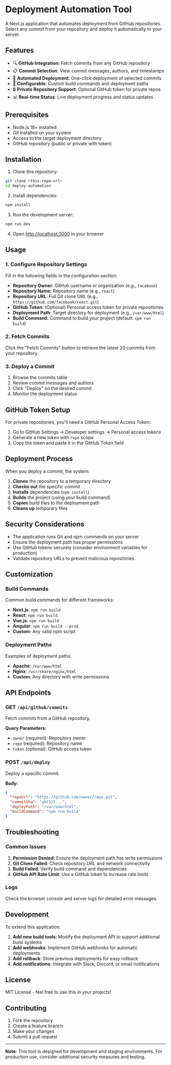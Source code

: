 # Deployment Automation Tool

A Next.js application that automates deployment from GitHub repositories. Select any commit from your repository and deploy it automatically to your server.

## Features

- 🔍 **GitHub Integration**: Fetch commits from any GitHub repository
- 📋 **Commit Selection**: View commit messages, authors, and timestamps
- 🚀 **Automated Deployment**: One-click deployment of selected commits
- 🔧 **Configurable**: Custom build commands and deployment paths
- 🔒 **Private Repository Support**: Optional GitHub token for private repos
- 📊 **Real-time Status**: Live deployment progress and status updates

## Prerequisites

- Node.js 18+ installed
- Git installed on your system
- Access to the target deployment directory
- GitHub repository (public or private with token)

## Installation

1. Clone this repository:
```bash
git clone <this-repo-url>
cd deploy-automation
```

2. Install dependencies:
```bash
npm install
```

3. Run the development server:
```bash
npm run dev
```

4. Open [http://localhost:3000](http://localhost:3000) in your browser

## Usage

### 1. Configure Repository Settings

Fill in the following fields in the configuration section:

- **Repository Owner**: GitHub username or organization (e.g., `facebook`)
- **Repository Name**: Repository name (e.g., `react`)
- **Repository URL**: Full Git clone URL (e.g., `https://github.com/facebook/react.git`)
- **GitHub Token**: (Optional) Personal access token for private repositories
- **Deployment Path**: Target directory for deployment (e.g., `/var/www/html`)
- **Build Command**: Command to build your project (default: `npm run build`)

### 2. Fetch Commits

Click the "Fetch Commits" button to retrieve the latest 20 commits from your repository.

### 3. Deploy a Commit

1. Browse the commits table
2. Review commit messages and authors
3. Click "Deploy" on the desired commit
4. Monitor the deployment status

## GitHub Token Setup

For private repositories, you'll need a GitHub Personal Access Token:

1. Go to GitHub Settings → Developer settings → Personal access tokens
2. Generate a new token with `repo` scope
3. Copy the token and paste it in the GitHub Token field

## Deployment Process

When you deploy a commit, the system:

1. **Clones** the repository to a temporary directory
2. **Checks out** the specific commit
3. **Installs** dependencies (`npm install`)
4. **Builds** the project (using your build command)
5. **Copies** build files to the deployment path
6. **Cleans up** temporary files

## Security Considerations

- The application runs Git and npm commands on your server
- Ensure the deployment path has proper permissions
- Use GitHub tokens securely (consider environment variables for production)
- Validate repository URLs to prevent malicious repositories

## Customization

### Build Commands

Common build commands for different frameworks:

- **Next.js**: `npm run build`
- **React**: `npm run build`
- **Vue.js**: `npm run build`
- **Angular**: `npm run build --prod`
- **Custom**: Any valid npm script

### Deployment Paths

Examples of deployment paths:

- **Apache**: `/var/www/html`
- **Nginx**: `/usr/share/nginx/html`
- **Custom**: Any directory with write permissions

## API Endpoints

### GET `/api/github/commits`

Fetch commits from a GitHub repository.

**Query Parameters:**
- `owner` (required): Repository owner
- `repo` (required): Repository name
- `token` (optional): GitHub access token

### POST `/api/deploy`

Deploy a specific commit.

**Body:**
```json
{
  "repoUrl": "https://github.com/owner/repo.git",
  "commitSha": "abc123...",
  "deployPath": "/var/www/html",
  "buildCommand": "npm run build"
}
```

## Troubleshooting

### Common Issues

1. **Permission Denied**: Ensure the deployment path has write permissions
2. **Git Clone Failed**: Check repository URL and network connectivity
3. **Build Failed**: Verify build command and dependencies
4. **GitHub API Rate Limit**: Use a GitHub token to increase rate limits

### Logs

Check the browser console and server logs for detailed error messages.

## Development

To extend this application:

1. **Add new build tools**: Modify the deployment API to support additional build systems
2. **Add webhooks**: Implement GitHub webhooks for automatic deployments
3. **Add rollback**: Store previous deployments for easy rollback
4. **Add notifications**: Integrate with Slack, Discord, or email notifications

## License

MIT License - feel free to use this in your projects!

## Contributing

1. Fork the repository
2. Create a feature branch
3. Make your changes
4. Submit a pull request

---

**Note**: This tool is designed for development and staging environments. For production use, consider additional security measures and testing.
